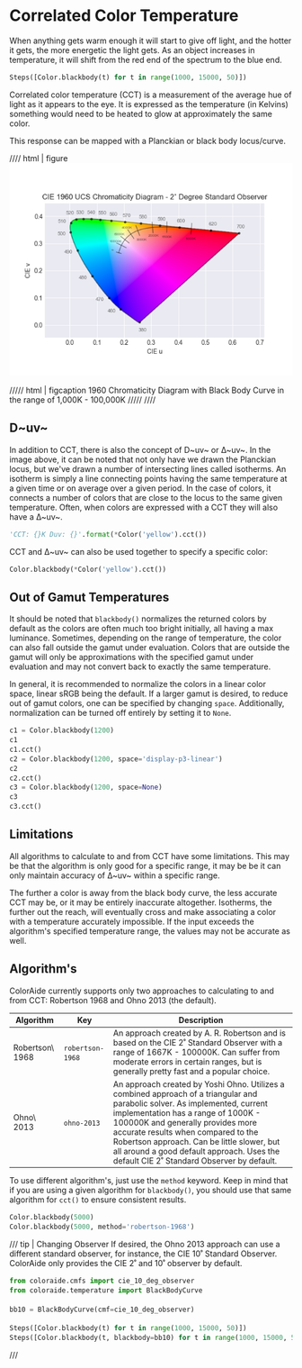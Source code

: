 # Correlated Color Temperature

When anything gets warm enough it will start to give off light, and the hotter it gets, the more energetic the light
gets. As an object increases in temperature, it will shift from the red end of the spectrum to the blue end.

```py play
Steps([Color.blackbody(t) for t in range(1000, 15000, 50)])
```

Correlated color temperature (CCT) is a measurement of the average hue of light as it appears to the eye. It is
expressed as the temperature (in Kelvins) something would need to be heated to glow at approximately the same color.

This response can be mapped with a Planckian or black body locus/curve.

//// html | figure
![OkLCh](images/blackbody.png)

///// html | figcaption
1960 Chromaticity Diagram with Black Body Curve in the range of 1,000K - 100,000K
/////
////

## D~uv~

In addition to CCT, there is also the concept of D~uv~ or ∆~uv~. In the image above, it can be noted that not only have
we drawn the Planckian locus, but we've drawn a number of intersecting lines called isotherms. An isotherm is simply a
line connecting points having the same temperature at a given time or on average over a given period. In the case of
colors, it connects a number of colors that are close to the locus to the same given temperature. Often, when colors are
expressed with a CCT they will also have a ∆~uv~.

```py play
'CCT: {}K Duv: {}'.format(*Color('yellow').cct())
```

CCT and ∆~uv~ can also be used together to specify a specific color:

```py play
Color.blackbody(*Color('yellow').cct())
```

## Out of Gamut Temperatures

It should be noted that `blackbody()` normalizes the returned colors by default as the colors are often much too bright
initially, all having a max luminance. Sometimes, depending on the range of temperature, the color can also fall
outside the gamut under evaluation. Colors that are outside the gamut will only be approximations with the specified
gamut under evaluation and may not convert back to exactly the same temperature.

In general, it is recommended to normalize the colors in a linear color space, linear sRGB being the default. If a
larger gamut is desired, to reduce out of gamut colors, one can be specified by changing `space`. Additionally,
normalization can be turned off entirely by setting it to `None`.

```py play
c1 = Color.blackbody(1200)
c1
c1.cct()
c2 = Color.blackbody(1200, space='display-p3-linear')
c2
c2.cct()
c3 = Color.blackbody(1200, space=None)
c3
c3.cct()
```

## Limitations

All algorithms to calculate to and from CCT have some limitations. This may be that the algorithm is only good for a
specific range, it may be be it can only maintain accuracy of ∆~uv~ within a specific range.

The further a color is away from the black body curve, the less accurate CCT may be, or it may be entirely inaccurate
altogether. Isotherms, the further out the reach, will eventually cross and make associating a color with a temperature
accurately impossible. If the input exceeds the algorithm's specified temperature range, the values may not be accurate
as well.

## Algorithm's

ColorAide currently supports only two approaches to calculating to and from CCT: Robertson 1968 and Ohno 2013 (the
default).

Algorithm       | Key              | Description
--------------- | ---------------- | -----------
Robertson\ 1968 | `robertson-1968` | An approach created by A. R. Robertson and is based on the CIE 2˚ Standard Observer with a range of 1667K - 100000K. Can suffer from moderate errors in certain ranges, but is generally pretty fast and a popular choice.
Ohno\ 2013      | `ohno-2013`      | An approach created by Yoshi Ohno. Utilizes a combined approach of a triangular and parabolic solver. As implemented, current implementation has a range of 1000K - 100000K and generally provides more accurate results when compared to the Robertson approach. Can be little slower, but all around a good default approach. Uses the default CIE 2˚ Standard Observer by default.

To use different algorithm's, just use the `method` keyword. Keep in mind that if you are using a given algorithm for
`blackbody()`, you should use that same algorithm for `cct()` to ensure consistent results.

```py play
Color.blackbody(5000)
Color.blackbody(5000, method='robertson-1968')
```

///  tip | Changing Observer
If desired, the Ohno 2013 approach can use a different standard observer, for instance, the CIE 10˚ Standard Observer.
ColorAide only provides the CIE 2˚ and 10˚ observer by default.

```py play
from coloraide.cmfs import cie_10_deg_observer
from coloraide.temperature import BlackBodyCurve

bb10 = BlackBodyCurve(cmf=cie_10_deg_observer)

Steps([Color.blackbody(t) for t in range(1000, 15000, 50)])
Steps([Color.blackbody(t, blackbody=bb10) for t in range(1000, 15000, 50)])
```
///
